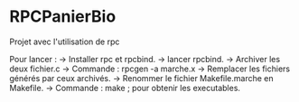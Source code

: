 # RPCPanierBio
Projet avec l'utilisation de rpc

Pour lancer : 
  -> Installer rpc et rpcbind.
  -> lancer rpcbind.
  -> Archiver les deux fichier.c
  -> Commande : rpcgen -a marche.x
  -> Remplacer les fichiers générés par ceux archivés.
  -> Renommer le fichier Makefile.marche en Makefile. 
  -> Commande : make ; pour obtenir les executables.
